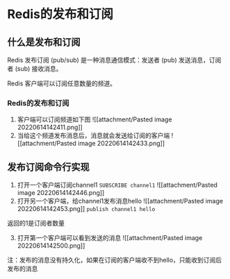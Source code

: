 # Redis的发布和订阅
## 什么是发布和订阅
Redis 发布订阅 (pub/sub) 是一种消息通信模式：发送者 (pub) 发送消息，订阅者 (sub) 接收消息。

Redis 客户端可以订阅任意数量的频道。

### Redis的发布和订阅
1. 客户端可以订阅频道如下图
![[attachment/Pasted image 20220614142411.png]]
2. 当给这个频道发布消息后，消息就会发送给订阅的客户端
![[attachment/Pasted image 20220614142433.png]]

## 发布订阅命令行实现
1. 打开一个客户端订阅channel1
`SUBSCRIBE channel1`
![[attachment/Pasted image 20220614142446.png]]
2. 打开另一个客户端，给channel1发布消息hello
![[attachment/Pasted image 20220614142453.png]]
`publish channel1 hello`

返回的1是订阅者数量

3. 打开第一个客户端可以看到发送的消息
![[attachment/Pasted image 20220614142500.png]]

注：发布的消息没有持久化，如果在订阅的客户端收不到hello，只能收到订阅后发布的消息